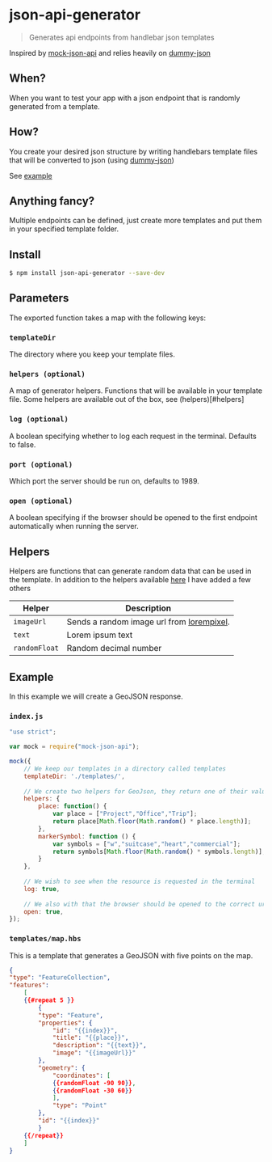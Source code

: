 # json-api-generator
> Generates api endpoints from handlebar json templates

Inspired by [mock-json-api](https://www.npmjs.com/package/mock-json-api) and relies heavily on [dummy-json](https://github.com/webroo/dummy-json)

## When?
When you want to test your app with a json endpoint that is randomly generated from a template.

## How?

You create your desired json structure by writing handlebars template files that will be converted to json (using [dummy-json](https://github.com/webroo/dummy-json))

See [example](#example)

## Anything fancy?

Multiple endpoints can be defined, just create more templates and put them in your specified template folder.

## Install
```sh
$ npm install json-api-generator --save-dev
```

## Parameters
The exported function takes a map with the following keys:

### `templateDir`
The directory where you keep your template files.
### `helpers (optional)`
A map of generator helpers. Functions that will be available in your template file. Some helpers are available out of the box, see (helpers)[#helpers]
### `log (optional)`
A boolean specifying whether to log each request in the terminal. Defaults to false.
### `port (optional)`
Which port the server should be run on, defaults to 1989.
### `open (optional)`
A boolean specifying if the browser should be opened to the first endpoint automatically when running the server.

## Helpers
Helpers are functions that can generate random data that can be used in the template.
In addition to the helpers available [here](https://github.com/webroo/dummy-json#available-helpers)
 I have added a few others
 
| Helper | Description|
| ----- | ----- |
| `imageUrl` | Sends a random image url from [lorempixel](http://lorempixel.com/). |
| `text` | Lorem ipsum text |
| `randomFloat` | Random decimal number |


## Example
In this example we will create a GeoJSON response.

### `index.js`

```js
"use strict";

var mock = require("mock-json-api");

mock({
	// We keep our templates in a directory called templates
	templateDir: './templates/',
	
	// We create two helpers for GeoJson, they return one of their values.
	helpers: {
        place: function() {
            var place = ["Project","Office","Trip"];
            return place[Math.floor(Math.random() * place.length)];
        },
        markerSymbol: function () {
            var symbols = ["w","suitcase","heart","commercial"];
            return symbols[Math.floor(Math.random() * symbols.length)];
        }
	},
	
	// We wish to see when the resource is requested in the terminal
	log: true,
	
	// We also with that the browser should be opened to the correct url when starting the server
	open: true,
});

```

### `templates/map.hbs`

This is a template that generates a GeoJSON with five points on the map.

```json
{
"type": "FeatureCollection",
"features":
	[
	{{#repeat 5 }}
		{
		"type": "Feature",
		"properties": {
			"id": "{{index}}",
			"title": "{{place}}",
			"description": "{{text}}",
			"image": "{{imageUrl}}"
		},
		"geometry": {
			"coordinates": [
			{{randomFloat -90 90}},
			{{randomFloat -30 60}}
			],
			"type": "Point"
		},
		"id": "{{index}}"
		}
	{{/repeat}}
	]
}

```
